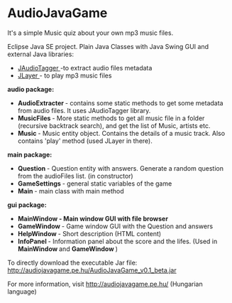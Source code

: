 # AudioJavaGame
It's a simple Music quiz about your own mp3 music files. 

Eclipse Java SE project. Plain Java Classes with Java Swing GUI and external Java libraries: 
<ul>
<li> <a href="http://www.jthink.net/jaudiotagger/" target="_blank"> JAudioTagger </a> -to extract audio files metadata
<li> <a href="http://www.javazoom.net/javalayer/javalayer.html" target="_blank"> JLayer </a> - to play mp3 music files
</ul>

<strong> audio package: </strong> <br />

<ul>
<li> <strong> AudioExtracter </strong> - contains some static methods to get some metadata from audio files. It uses JAudioTagger library. <br />
<li> <strong> MusicFiles </strong> - More static methods to get all music file in a folder (recursive backtrack search), and get the list of Music, artists etc. <br />
<li> <strong> Music </strong> - Music entity object. Contains the details of a music track. Also contains 'play' method (used JLayer in there). <br />
</ul>

<strong> main package: </strong> <br />

<ul>
<li> <strong> Question </strong> - Question entity with answers. Generate a random question from the audioFiles list. (in constructor) <br />
<li> <strong> GameSettings  </strong>  - general static variables of the game <br />
<li> <strong> Main </strong> - main class with main method <br />
</ul>

<strong> gui package: </strong> <br />

<ul>
<li> <strong> MainWindow - Main window GUI with file browser </strong> <br /> 
<li> <strong> GameWindow </strong> - Game window GUI with the Question and answers <br />
<li> <strong> HelpWindow </strong> - Short description (HTML content) <br />
<li> <strong> InfoPanel </strong>  - Information panel about the score and the lifes. (Used in <b> MainWindow </b> and <b> GameWindow </b>) <br />
</ul>

To directly download the executable Jar file: http://audiojavagame.pe.hu/AudioJavaGame_v0.1_beta.jar

For more information, visit http://audiojavagame.pe.hu/ (Hungarian language)
